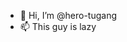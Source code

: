 - 👋 Hi, I’m @hero-tugang
- 📫 This guy is lazy

<!---
hero-tugang/hero-tugang is a ✨ special ✨ repository because its `README.md` (this file) appears on your GitHub profile.
You can click the Preview link to take a look at your changes.
--->
